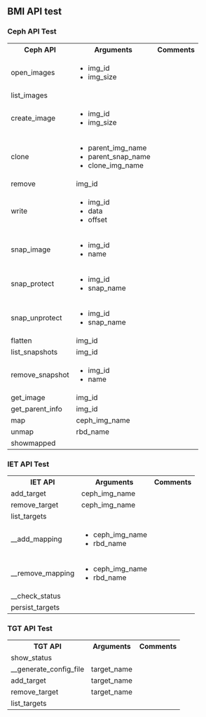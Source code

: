 <h2>BMI API test</h2>

<h3>Ceph API Test</h3>
<table>
  <tbody>
    <tr>
      <th>Ceph API</th>
      <th align="center">Arguments</th>
      <th align="right">Comments</th>
    </tr>
    <tr>
    <td>open_images</td>
      <td align="">
        <ul>
          <li>img_id</li>
          <li>img_size</li>
        </ul>
      </td>
      <td align=""></td>
    </tr>
    <tr>
      <td>list_images</td>
      <td align=""></td>
      <td align=""></td>
    </tr>
    <tr>
      <td>create_image</td>
      <td align="">
        <ul>
          <li>img_id</li>
          <li>img_size</li>
        </ul>
      </td>
      <td align=""></td>
    </tr>
    <tr>
      <td>clone</td>
      <td align="">
        <ul>
          <li>parent_img_name</li>
          <li>parent_snap_name</li>
          <li>clone_img_name</li>
        </ul>
      </td>
      <td align=""></td>
    </tr>
    <tr>
      <td>remove</td>
      <td align="">img_id</td>
      <td align=""></td>
    </tr>
    <tr>
      <td>write</td>
        <td align="">
          <ul>
            <li>img_id</li>
            <li>data</li>
            <li>offset</li>
          </ul>
        </td>
        <td align=""></td>
      </tr>
    <tr>
      <td>snap_image</td>  
        <td align="">
          <ul>
            <li>img_id</li>
            <li>name</li>
          </ul>
        </td>
      <td align=""></td>
    </tr>
    <tr>
      <td>snap_protect</td>     
      <td align="">
        <ul>
          <li>img_id</li>
          <li>snap_name</li>
        </ul>
      </td>
      <td align=""></td>
    </tr>
    <tr>
      <td>snap_unprotect</td>
      <td align="">
        <ul>
          <li>img_id</li>
          <li>snap_name</li>
        </ul>
      </td>
      <td align=""></td>
    </tr>
    <tr>
      <td>flatten</td>
      <td align="">img_id</td>
      <td align=""></td>
    </tr>
    <tr>
      <td>list_snapshots</td>
      <td align="">img_id</td>
      <td align=""></td>
    </tr>
    <tr>
      <td>remove_snapshot</td>
      <td align="">
        <ul>
          <li>img_id</li>
          <li>name</li>
        </ul>
      </td>
      <td align=""></td>
    </tr>
    <tr>
      <td>get_image</td>
      <td align="">img_id</td>
      <td align=""></td>
    </tr>
    <tr>
      <td>get_parent_info</td>
      <td align="">img_id</td>
      <td align=""></td>
    </tr>
    <tr>
      <td>map</td>
      <td align="">ceph_img_name</td>
      <td align=""></td>
    </tr>
    <tr>
      <td>unmap</td>
      <td align="">rbd_name</td>
      <td align=""></td>
    </tr>
    <tr>
      <td>showmapped</td>
      <td align=""></td>
      <td align=""></td>
      </tr>
  </tbody>
</table>

<h3>IET API Test</h3>
<table>
  <tbody>
    <tr>
      <th>IET API</th>
      <th align="center">Arguments</th>
      <th align="right">Comments</th>
    </tr>
    <tr>
      <td>add_target</td>
      <td align="">ceph_img_name</td>
      <td align=""></td>
    </tr>
    <tr>
      <td>remove_target</td>
      <td align="">ceph_img_name</td>
      <td align=""></td>
    </tr>
    <tr>
      <td>list_targets</td>
      <td align=""></td>
      <td align=""></td>
    </tr>
    <tr>
      <td>__add_mapping</td>
      <td align="">
        <ul>
          <li>ceph_img_name</li>
          <li>rbd_name</li>
        </ul>
      </td>
      <td align=""></td>
    </tr>
    <tr>
      <td>__remove_mapping</td>
      <td align="">
        <ul>
          <li>ceph_img_name</li>
          <li>rbd_name</li>
        </ul>
      </td>
      <td align=""></td>
    </tr>
    <tr>
      <td>__check_status</td>
      <td align=""></td>
      <td align=""></td>
    </tr>
    <tr>
      <td>persist_targets</td>
      <td align=""></td>
      <td align=""></td>
    </tr>
  </tbody>
</table>

<h3>TGT API Test</h3>
<table>
  <tbody>
    <tr>
      <th>TGT API</th>
      <th align="center">Arguments</th>
      <th align="right">Comments</th>
    </tr>
    <tr>
      <td>show_status</td>
      <td align=""></td>
      <td align=""></td>
    </tr>
    <tr>
      <td>__generate_config_file</td>
      <td align="">target_name</td>
      <td align=""></td>
    </tr>
    <tr>
      <td>add_target</td>
      <td align="">target_name</td>
      <td align=""></td>
    </tr>
    <tr>
      <td>remove_target</td>
      <td align="">target_name</td>
      <td align=""></td>
    </tr>
    <tr>
      <td>list_targets</td>
      <td align=""></td>
      <td align=""></td>
    </tr>
  </tbody>
</table>
